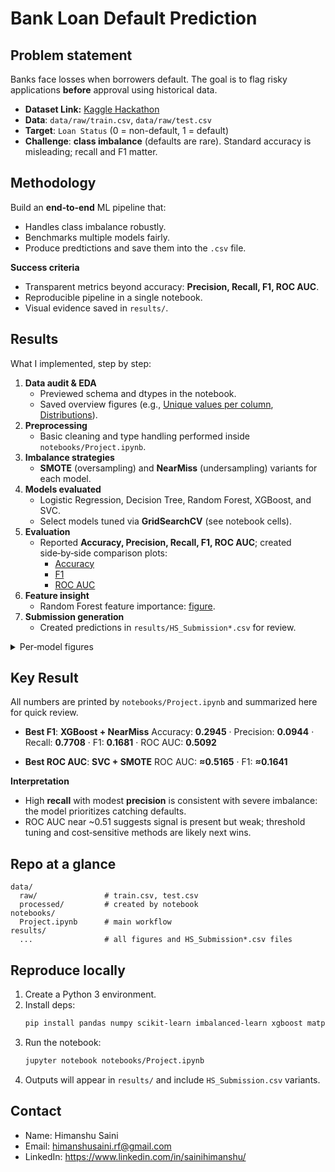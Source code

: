 # Bank Loan Default Prediction

## Problem statement
Banks face losses when borrowers default. The goal is to flag risky applications **before** approval using historical data.

- **Dataset Link:** [Kaggle Hackathon](https://www.kaggle.com/datasets/ankitkalauni/bank-loan-defaulter-prediction-hackathon)
- **Data**: `data/raw/train.csv`, `data/raw/test.csv`
- **Target**: `Loan Status` (0 = non-default, 1 = default)
- **Challenge**: **class imbalance** (defaults are rare). Standard accuracy is misleading; recall and F1 matter.

## Methodology
Build an **end‑to‑end** ML pipeline that:
- Handles class imbalance robustly.
- Benchmarks multiple models fairly.
- Produce predtictions and save them into the ```.csv``` file.

**Success criteria**
- Transparent metrics beyond accuracy: **Precision, Recall, F1, ROC AUC**.
- Reproducible pipeline in a single notebook.
- Visual evidence saved in `results/`.

## Results
What I implemented, step by step:
1. **Data audit & EDA**
   - Previewed schema and dtypes in the notebook.
   - Saved overview figures (e.g., [Unique values per column](results/01_UniqueValuesPerColumn.png), [Distributions](results/02_DistributionPlot.png)).
2. **Preprocessing**
   - Basic cleaning and type handling performed inside `notebooks/Project.ipynb`.
3. **Imbalance strategies**
   - **SMOTE** (oversampling) and **NearMiss** (undersampling) variants for each model.
4. **Models evaluated**
   - Logistic Regression, Decision Tree, Random Forest, XGBoost, and SVC.
   - Select models tuned via **GridSearchCV** (see notebook cells).
5. **Evaluation**
   - Reported **Accuracy, Precision, Recall, F1, ROC AUC**; created side‑by‑side comparison plots:
     - [Accuracy](results/03_ModelAccuracyComparison.png)
     - [F1](results/06_ModelF1ScoreComparison.png)
     - [ROC AUC](results/07_Model_ROC_AUC_Comparison.png)
6. **Feature insight**
   - Random Forest feature importance: [figure](results/13_ImportantFeatures_RF.png).
7. **Submission generation**
   - Created predictions in `results/HS_Submission*.csv` for review.

<details>
<summary>Per‑model figures</summary>

- Logistic Regression: [Original](results/1_LogReg%20-%20Original.png) · [SMOTE](results/2_LogReg%20-%20SMOTE.png) · [NearMiss](results/3_LogReg%20-%20NearMiss.png)
- Decision Tree: [Original](results/4_DecisionTree%20-%20Original.png) · [SMOTE](results/5_DecisionTree%20-%20SMOTE.png) · [NearMiss](results/6_DecisionTree%20-%20NearMiss.png)
- Random Forest: [Original](results/7_RandomForest%20-%20Original.png) · [SMOTE](results/8_RandomForest%20-%20SMOTE.png) · [NearMiss](results/9_RandomForest%20-%20NearMiss.png)
- XGBoost: [Original](results/10_XGBoost%20-%20Original.png) · [SMOTE](results/11_XGBoost%20-%20SMOTE.png) · [NearMiss](results/12_XGBoost%20-%20NearMiss.png)

</details>

## Key Result
All numbers are printed by `notebooks/Project.ipynb` and summarized here for quick review.

- **Best F1**: **XGBoost + NearMiss**
  Accuracy: **0.2945** · Precision: **0.0944** · Recall: **0.7708** · F1: **0.1681** · ROC AUC: **0.5092**

- **Best ROC AUC**: **SVC + SMOTE**
  ROC AUC: **≈0.5165** · F1: **≈0.1641**

**Interpretation**
- High **recall** with modest **precision** is consistent with severe imbalance: the model prioritizes catching defaults.
- ROC AUC near ~0.51 suggests signal is present but weak; threshold tuning and cost‑sensitive methods are likely next wins.


## Repo at a glance
```
data/
  raw/               # train.csv, test.csv
  processed/         # created by notebook
notebooks/
  Project.ipynb      # main workflow
results/
  ...                # all figures and HS_Submission*.csv files
```

## Reproduce locally
1. Create a Python 3 environment.
2. Install deps:
   ```bash
   pip install pandas numpy scikit-learn imbalanced-learn xgboost matplotlib seaborn jupyter
   ```
3. Run the notebook:
   ```bash
   jupyter notebook notebooks/Project.ipynb
   ```
4. Outputs will appear in `results/` and include `HS_Submission.csv` variants.


## Contact
- Name: Himanshu Saini
- Email: himanshusaini.rf@gmail.com
- LinkedIn: https://www.linkedin.com/in/sainihimanshu/
